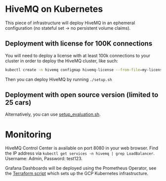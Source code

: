 # HiveMQ on Kubernetes

This piece of infrastructure will deploy HiveMQ in an ephemeral configuration (no stateful set -> no persistent volume claims).

## Deployment with license for 100K connections

You will need to deploy a license with at least 100k connections to your cluster in order to deploy the HiveMQ cluster, like such:

```bash
kubectl create -n hivemq configmap hivemq-license --from-file=my-license.lic || true
```

Then you can deploy HiveMQ by running `./setup.sh`

## Deployment with open source version (limited to 25 cars)

Alternatively, you can use [setup_evaluation.sh](setup_evaluation.sh).

# Monitoring

HiveMQ Control Center is available on port 8080 in your web browser. Find the IP address via `kubectl get services -n hivemq | grep LoadBalancer`. Username: Admin, Password: test123.

Grafana Dashboards will be deployed using the Prometheus Operator, see the [Terraform script](../terraform-gcp) which sets up the GCP Kubernetes infrastructure.
